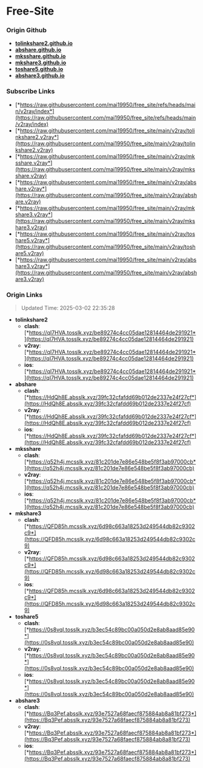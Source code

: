# Free-Site

### Origin Github

- [**tolinkshare2.github.io**](https://github.com/tolinkshare2/tolinkshare2.github.io)
- [**abshare.github.io**](https://github.com/abshare/abshare.github.io)
- [**mksshare.github.io**](https://github.com/mksshare/mksshare.github.io)
- [**mkshare3.github.io**](https://github.com/mkshare3/mkshare3.github.io)
- [**toshare5.github.io**](https://github.com/toshare5/toshare5.github.io)
- [**abshare3.github.io**](https://github.com/abshare3/abshare3.github.io)

### Subscribe Links

- [*https://raw.githubusercontent.com/mai19950/free_site/refs/heads/main/v2ray/index*](https://raw.githubusercontent.com/mai19950/free_site/refs/heads/main/v2ray/index)
- [*https://raw.githubusercontent.com/mai19950/free_site/main/v2ray/tolinkshare2.v2ray*](https://raw.githubusercontent.com/mai19950/free_site/main/v2ray/tolinkshare2.v2ray)
- [*https://raw.githubusercontent.com/mai19950/free_site/main/v2ray/mksshare.v2ray*](https://raw.githubusercontent.com/mai19950/free_site/main/v2ray/mksshare.v2ray)
- [*https://raw.githubusercontent.com/mai19950/free_site/main/v2ray/abshare.v2ray*](https://raw.githubusercontent.com/mai19950/free_site/main/v2ray/abshare.v2ray)
- [*https://raw.githubusercontent.com/mai19950/free_site/main/v2ray/mkshare3.v2ray*](https://raw.githubusercontent.com/mai19950/free_site/main/v2ray/mkshare3.v2ray)
- [*https://raw.githubusercontent.com/mai19950/free_site/main/v2ray/toshare5.v2ray*](https://raw.githubusercontent.com/mai19950/free_site/main/v2ray/toshare5.v2ray)
- [*https://raw.githubusercontent.com/mai19950/free_site/main/v2ray/abshare3.v2ray*](https://raw.githubusercontent.com/mai19950/free_site/main/v2ray/abshare3.v2ray)

### Origin Links

> Updated Time: 2025-03-02 22:35:28

- **tolinkshare2**
  - **clash**: [*https://qI7HVA.tosslk.xyz/be89274c4cc05dae12814464de291921*](https://qI7HVA.tosslk.xyz/be89274c4cc05dae12814464de291921)
  - **v2ray**: [*https://qI7HVA.tosslk.xyz/be89274c4cc05dae12814464de291921*](https://qI7HVA.tosslk.xyz/be89274c4cc05dae12814464de291921)
  - **ios**: [*https://qI7HVA.tosslk.xyz/be89274c4cc05dae12814464de291921*](https://qI7HVA.tosslk.xyz/be89274c4cc05dae12814464de291921)
- **abshare**
  - **clash**: [*https://HdQh8E.absslk.xyz/39fc32cfafdd69b012de2337e24f27cf*](https://HdQh8E.absslk.xyz/39fc32cfafdd69b012de2337e24f27cf)
  - **v2ray**: [*https://HdQh8E.absslk.xyz/39fc32cfafdd69b012de2337e24f27cf*](https://HdQh8E.absslk.xyz/39fc32cfafdd69b012de2337e24f27cf)
  - **ios**: [*https://HdQh8E.absslk.xyz/39fc32cfafdd69b012de2337e24f27cf*](https://HdQh8E.absslk.xyz/39fc32cfafdd69b012de2337e24f27cf)
- **mksshare**
  - **clash**: [*https://q52h4j.mcsslk.xyz/81c201de7e86e548be5f8f3ab97000cb*](https://q52h4j.mcsslk.xyz/81c201de7e86e548be5f8f3ab97000cb)
  - **v2ray**: [*https://q52h4j.mcsslk.xyz/81c201de7e86e548be5f8f3ab97000cb*](https://q52h4j.mcsslk.xyz/81c201de7e86e548be5f8f3ab97000cb)
  - **ios**: [*https://q52h4j.mcsslk.xyz/81c201de7e86e548be5f8f3ab97000cb*](https://q52h4j.mcsslk.xyz/81c201de7e86e548be5f8f3ab97000cb)
- **mkshare3**
  - **clash**: [*https://QFD85h.mcsslk.xyz/6d98c663a18253d249544db82c9302c9*](https://QFD85h.mcsslk.xyz/6d98c663a18253d249544db82c9302c9)
  - **v2ray**: [*https://QFD85h.mcsslk.xyz/6d98c663a18253d249544db82c9302c9*](https://QFD85h.mcsslk.xyz/6d98c663a18253d249544db82c9302c9)
  - **ios**: [*https://QFD85h.mcsslk.xyz/6d98c663a18253d249544db82c9302c9*](https://QFD85h.mcsslk.xyz/6d98c663a18253d249544db82c9302c9)
- **toshare5**
  - **clash**: [*https://0s8vqI.tosslk.xyz/b3ec54c89bc00a050d2e8ab8aad85e90*](https://0s8vqI.tosslk.xyz/b3ec54c89bc00a050d2e8ab8aad85e90)
  - **v2ray**: [*https://0s8vqI.tosslk.xyz/b3ec54c89bc00a050d2e8ab8aad85e90*](https://0s8vqI.tosslk.xyz/b3ec54c89bc00a050d2e8ab8aad85e90)
  - **ios**: [*https://0s8vqI.tosslk.xyz/b3ec54c89bc00a050d2e8ab8aad85e90*](https://0s8vqI.tosslk.xyz/b3ec54c89bc00a050d2e8ab8aad85e90)
- **abshare3**
  - **clash**: [*https://Bq3Pef.absslk.xyz/93e7527a68faecf875884ab8a81bf273*](https://Bq3Pef.absslk.xyz/93e7527a68faecf875884ab8a81bf273)
  - **v2ray**: [*https://Bq3Pef.absslk.xyz/93e7527a68faecf875884ab8a81bf273*](https://Bq3Pef.absslk.xyz/93e7527a68faecf875884ab8a81bf273)
  - **ios**: [*https://Bq3Pef.absslk.xyz/93e7527a68faecf875884ab8a81bf273*](https://Bq3Pef.absslk.xyz/93e7527a68faecf875884ab8a81bf273)
